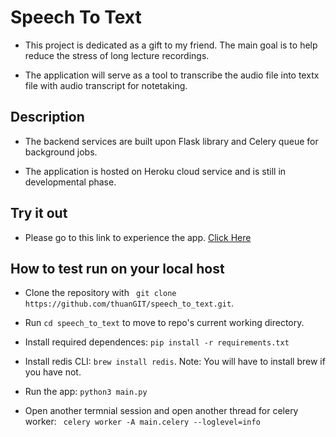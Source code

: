 # Speech To Text

- This project is dedicated as a gift to my friend. The main goal is to help reduce the stress of long lecture recordings.

- The application will serve as a tool to transcribe the audio file into textx file with audio transcript for notetaking.

## Description

- The backend services are built upon Flask library and Celery queue for background jobs.

- The application is hosted on Heroku cloud service and is still in developmental phase.

## Try it out

- Please go to this link to experience the app. [Click Here](https://speech-to-text-leah.herokuapp.com)

## How to test run on your local host

- Clone the repository with ``` git clone https://github.com/thuanGIT/speech_to_text.git```.

- Run ```cd speech_to_text``` to move to repo's current working directory.

- Install required dependences: ```pip install -r requirements.txt```

- Install redis CLI: ```brew install redis```. Note: You will have to install brew if you have not.

- Run the app: ```python3 main.py```

- Open another termnial session and open another thread for celery worker: ``` celery worker -A main.celery --loglevel=info```
